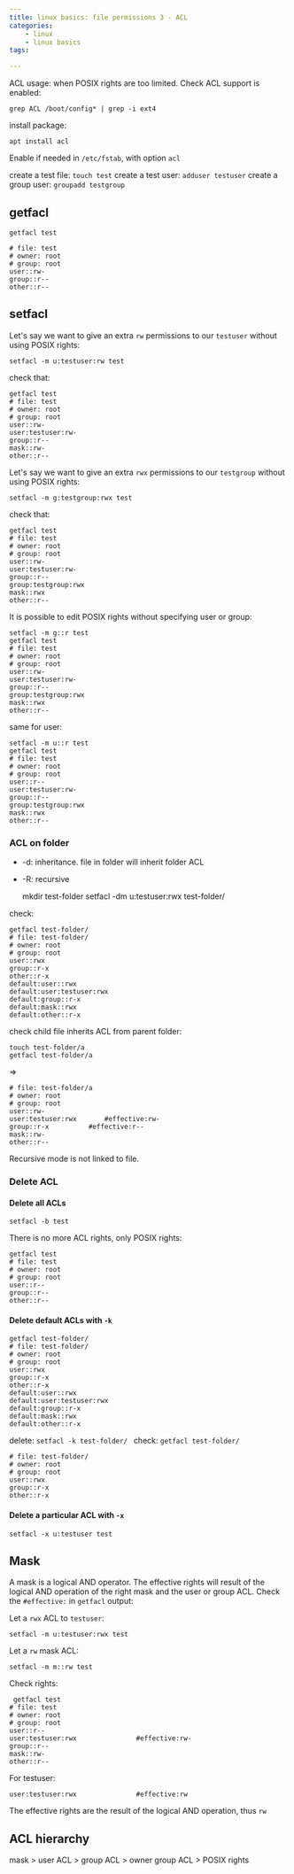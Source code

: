 ```yaml
---
title: linux basics: file permissions 3 - ACL
categories:
    - linux
    - linux basics
tags:

---
```


ACL usage: when POSIX rights are too limited. Check ACL support is enabled:
 
    grep ACL /boot/config* | grep -i ext4
    
install package: 
    
    apt install acl
    
Enable if needed in `/etc/fstab`, with option `acl`

create a test file: `touch test`
create a test user: `adduser testuser`
create a group user: `groupadd testgroup`

## getfacl

    getfacl test

    # file: test
    # owner: root
    # group: root
    user::rw-
    group::r--
    other::r--

## setfacl

Let's say we want to give an extra `rw` permissions to our `testuser` without using POSIX rights:

    setfacl -m u:testuser:rw test

check that:
    
    getfacl test
    # file: test
    # owner: root
    # group: root
    user::rw-
    user:testuser:rw-
    group::r--
    mask::rw-
    other::r--

Let's say we want to give an extra `rwx` permissions to our `testgroup` without using POSIX rights:

    setfacl -m g:testgroup:rwx test
    
check that: 

    getfacl test
    # file: test
    # owner: root
    # group: root
    user::rw-
    user:testuser:rw-
    group::r--
    group:testgroup:rwx
    mask::rwx
    other::r--

It is possible to edit POSIX rights without specifying user or group:


    setfacl -m g::r test
    getfacl test
    # file: test
    # owner: root
    # group: root
    user::rw-
    user:testuser:rw-
    group::r--
    group:testgroup:rwx
    mask::rwx
    other::r--

same for user: 

    setfacl -m u::r test
    getfacl test
    # file: test
    # owner: root
    # group: root
    user::r--
    user:testuser:rw-
    group::r--
    group:testgroup:rwx
    mask::rwx
    other::r--

### ACL on folder

* -d: inheritance. file in folder will inherit folder ACL
* -R: recursive

    
    mkdir test-folder
    setfacl -dm u:testuser:rwx test-folder/

check:

    getfacl test-folder/
    # file: test-folder/
    # owner: root
    # group: root
    user::rwx
    group::r-x
    other::r-x
    default:user::rwx
    default:user:testuser:rwx
    default:group::r-x
    default:mask::rwx
    default:other::r-x

check child file inherits ACL from parent folder: 
    
    touch test-folder/a
    getfacl test-folder/a
    
=>
    
    # file: test-folder/a
    # owner: root
    # group: root
    user::rw-
    user:testuser:rwx		#effective:rw-
    group::r-x			#effective:r--
    mask::rw-
    other::r--


Recursive mode is not linked to file.

### Delete ACL

#### Delete all ACLs

    setfacl -b test
    
There is no more ACL rights, only POSIX rights:
    
    getfacl test
    # file: test
    # owner: root
    # group: root
    user::r--
    group::r--
    other::r--

#### Delete default ACLs with `-k`

    getfacl test-folder/
    # file: test-folder/
    # owner: root
    # group: root
    user::rwx
    group::r-x
    other::r-x
    default:user::rwx
    default:user:testuser:rwx
    default:group::r-x
    default:mask::rwx
    default:other::r-x

delete: `setfacl -k test-folder/
`
check: `getfacl test-folder/`

    # file: test-folder/
    # owner: root
    # group: root
    user::rwx
    group::r-x
    other::r-x

#### Delete a particular ACL with `-x`

    setfacl -x u:testuser test
    
## Mask
    
A mask is a logical AND operator. The effective rights will result of the logical AND operation of the right mask and the user or group ACL. Check the `#effective:` in `getfacl` output:

Let a `rwx` ACL to `testuser`: 

    setfacl -m u:testuser:rwx test

Let a `rw` mask ACL:

    setfacl -m m::rw test

Check rights:
    
     getfacl test
    # file: test
    # owner: root
    # group: root
    user::r--
    user:testuser:rwx               #effective:rw-
    group::r--
    mask::rw-
    other::r--

For testuser: 

    user:testuser:rwx               #effective:rw

The effective rights are the result of the logical AND operation, thus `rw`

## ACL hierarchy

mask > user ACL > group ACL > owner group ACL > POSIX rights